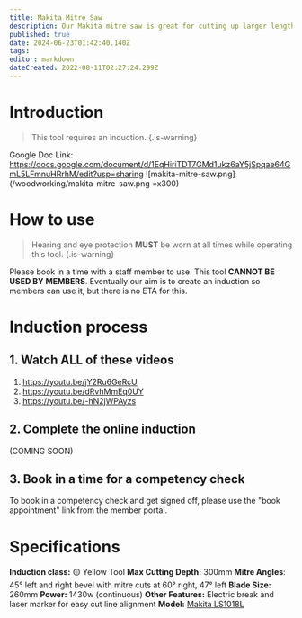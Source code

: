 ```yaml
---
title: Makita Mitre Saw
description: Our Makita mitre saw is great for cutting up larger lengths of timber and some other materials.
published: true
date: 2024-06-23T01:42:40.140Z
tags: 
editor: markdown
dateCreated: 2022-08-11T02:27:24.299Z
---
```


# Introduction
> This tool requires an induction.
{.is-warning}

Google Doc Link: https://docs.google.com/document/d/1EqHiriTDT7GMd1ukz6aY5jSpqae64GmL5LFmnuHRrhM/edit?usp=sharing
![makita-mitre-saw.png](/woodworking/makita-mitre-saw.png =x300)

# How to use
> Hearing and eye protection **MUST** be worn at all times while operating this tool.
{.is-warning}

Please book in a time with a staff member to use. This tool **CANNOT BE USED BY MEMBERS**. Eventually our aim is to create an induction so members can use it, but there is no ETA for this.

# Induction process
## 1. Watch ALL of these videos
1. https://youtu.be/jY2Ru6GeRcU
2. https://youtu.be/dRvhMmEq0UY
3. https://youtu.be/-hN2jWPAyzs

## 2. Complete the online induction
(COMING SOON)

## 3. Book in a time for a competency check
To book in a competency check and get signed off, please use the "book appointment" link from the member portal.

# Specifications
**Induction class:** 🟡 Yellow Tool
**Max Cutting Depth:** 300mm
**Mitre Angles**: 45° left and right bevel with mitre cuts at 60° right, 47° left
**Blade Size:** 260mm
**Power:** 1430w (continuous)
**Other Features:** Electric break and laser marker for easy cut line alignment
**Model:** [Makita LS1018L](https://www.makita.com.au/building-construction/category/cutting/mitre-slide-compound-saws/ls1018l-260mm-10-slide-compound-saw)